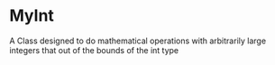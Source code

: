# MyInt
A Class designed to do mathematical operations with arbitrarily large integers that out of the bounds of the int type 
